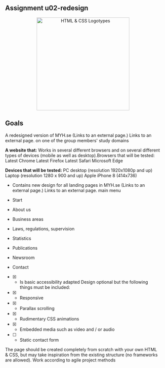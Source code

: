## Assignment u02-redesign

<div  align="center">

<img  width="300"  src="https://miro.medium.com/max/792/1*lJ32Bl-lHWmNMUSiSq17gQ.png"  alt="HTML & CSS Logotypes">

</div>

## Goals

A redesigned version of MYH.se (Links to an external page.) Links to an external page. on one of the group members' study domains

**A website that:**
Works in several different browsers and on several different types of devices (mobile as well as desktop).Browsers that will be tested:
Latest Chrome
Latest Firefox
Latest Safari
Microsoft Edge

**Devices that will be tested:**
PC desktop (resolution 1920x1080p and up)
Laptop (resolution 1280 x 900 and up)
Apple iPhone 8 (414x736)

- Contains new design for all landing pages in MYH.se (Links to an external page.) Links to an external page. main menu

- Start
- About us
- Business areas
- Laws, regulations, supervision
- Statistics
- Publications
- Newsroom
- Contact

- [x] - Is basic accessibility adapted
    Design optional but the following things must be included:
- [x] - Responsive

- [x] - Parallax scrolling

- [x] - Rudimentary CSS animations

- [x] - Embedded media such as video and / or audio

- [ ] - Static contact form

The page should be created completely from scratch with your own HTML & CSS, but may take inspiration from the existing structure (no frameworks are allowed).
Work according to agile project methods

